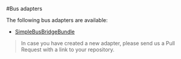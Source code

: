 #Bus adapters

The following bus adapters are available:

* [SimpleBusBridgeBundle](https://github.com/BenGorUser/SimpleBusBridgeBundle)

> In case you have created a new adapter, please send us a Pull Request with a link to your repository.
